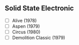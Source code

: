 ## Solid State Electronic
- [ ] Alive (1978)
- [ ] Aspen (1979)
- [ ] Circus (1980)
- [ ] Demolition Classic (1979)
